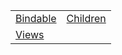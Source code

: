 |                                                              |                                                              |
| ------------------------------------------------------------ | ------------------------------------------------------------ |
| [Bindable](/runtime/templating/literal/bindable/bindable.md) | [Children](/runtime/templating/literal/children/children.md) |
| [Views](/runtime/templating/literal/view/views.md)           |                                                              |